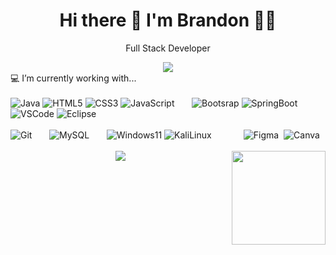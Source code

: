 <h1 align='center'>
  Hi there 👋 I'm Brandon 👨‍💻
</h1>
<p align='center'>
  Full Stack Developer
</p>
<div align='center'>
  <a href="https://www.linkedin.com/in/palaciosbrandon/">
    <img src="https://img.shields.io/badge/linkedin-%230077B5.svg?&style=for-the-badge&logo=linkedin&logoColor=white" />
  </a>
</div>

<div>
  💻 I’m currently working with...
    <br/><br/>
  <img src="https://img.shields.io/badge/java-%23ED8B00.svg?style=for-the-badge&logo=openjdk&logoColor=white" alt="Java"/>
  <img src="https://img.shields.io/badge/HTML5-E34F26?style=for-the-badge&logo=html5&logoColor=white" alt="HTML5"/>
  <img src="https://img.shields.io/badge/CSS3-1572B6?style=for-the-badge&logo=css3&logoColor=white" alt="CSS3"/>
  <img src="https://img.shields.io/badge/JavaScript-323330?style=for-the-badge&logo=javascript&logoColor=white" alt="JavaScript"/>
  <!--
  <img src="https://img.shields.io/badge/C%2B%2B-00599C?style=for-the-badge&logo=c%2B%2B&logoColor=white" alt="C++"/>&nbsp;
  <img src="https://img.shields.io/badge/C%23-239120?style=for-the-badge&logo=c-sharp&logoColor=white" alt="C#"/>
  -->
    &nbsp;&nbsp;&nbsp;&nbsp;&nbsp;
  <img src="https://img.shields.io/badge/Bootstrap-563D7C?style=for-the-badge&logo=bootstrap&logoColor=white" alt="Bootsrap"/>
  <img src="https://img.shields.io/badge/Spring_Boot-F2F4F9?style=for-the-badge&logo=spring-boot" alt="SpringBoot"/>
    &nbsp;&nbsp;&nbsp;&nbsp;&nbsp;
  <img src="https://img.shields.io/badge/VSCode-0078D4?style=for-the-badge&logo=visual%20studio%20code&logoColor=white" alt="VSCode"/>
  <img src="https://img.shields.io/badge/Eclipse-2C2255?style=for-the-badge&logo=eclipse&logoColor=white" alt="Eclipse"/>
    <br/><br/>
  <img src="https://img.shields.io/badge/GIT-E44C30?style=for-the-badge&logo=git&logoColor=white" alt="Git"/>
    &nbsp;&nbsp;&nbsp;&nbsp;&nbsp;
  <img src="https://img.shields.io/badge/MySQL-005C84?style=for-the-badge&logo=mysql&logoColor=white" alt="MySQL"/>
    &nbsp;&nbsp;&nbsp;&nbsp;&nbsp;
  <img src="https://img.shields.io/badge/Windows_11-0078d4?style=for-the-badge&logo=windows-11&logoColor=white" alt="Windows11"/>
  <img src="https://img.shields.io/badge/Kali_Linux-557C94?style=for-the-badge&logo=kali-linux&logoColor=white" alt="KaliLinux"/>
    &nbsp;&nbsp;&nbsp;&nbsp;&nbsp;
  <!--
  <img src="https://img.shields.io/badge/VMware-231f20?style=for-the-badge&logo=VMware&logoColor=white" alt="VMWare"/>
  -->
    &nbsp;&nbsp;&nbsp;&nbsp;&nbsp;
  <img src="https://img.shields.io/badge/Figma-F24E1E?style=for-the-badge&logo=figma&logoColor=white" alt="Figma"/>&nbsp;
  <img src="https://img.shields.io/badge/Canva-%2300C4CC.svg?&style=for-the-badge&logo=Canva&logoColor=white" alt="Canva"/>&nbsp;
</div>
<br/>
<div align='center'>
  <img src="https://github-profile-summary-cards.vercel.app/api/cards/profile-details?username=kalahazy&theme=dark"/>
  <img align='right' src='https://user-images.githubusercontent.com/5713670/87202985-820dcb80-c2b6-11ea-9f56-7ec461c497c3.gif' width='150'>
</div>


<!--
**Kalahazy/kalahazy** is a ✨ _special_ ✨ repository because its `README.md` (this file) appears on your GitHub profile.

Here are some ideas to get you started:

- 🔭 I’m currently working on ...
- 🌱 I’m currently learning ... icons: https://github.com/alexandresanlim/Badges4-README.md-Profile#-blog-
- 👯 I’m looking to collaborate on ...
- 🤔 I’m looking for help with ...
- 💬 Ask me about ...
- 📫 How to reach me: ...
- 😄 Pronouns: ...
- ⚡ Fun fact: ...

Examples: https://github.com/alexandresanlim/alexandresanlim/blob/master/README.md?plain=1

-->
